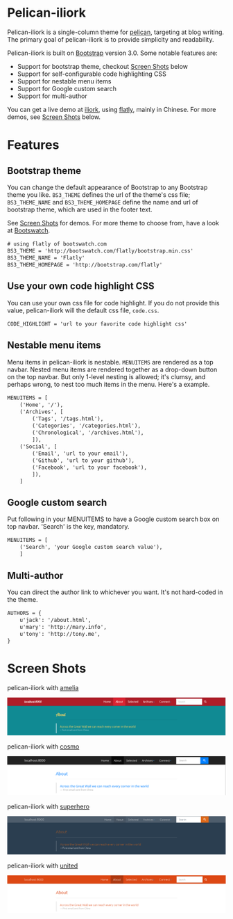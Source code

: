 # Pelican-iliork

Pelican-iliork is a single-column theme for [pelican][], targeting at blog writing. The primary goal of pelican-iliork is to provide simplicity and readability.

Pelican-iliork is built on [Bootstrap][] version 3.0. Some notable features are:

- Support for bootstrap theme, checkout [Screen Shots][] below
- Support for self-configurable code highlighting CSS
- Support for nestable menu items
- Support for Google custom search
- Support for multi-author

You can get a live demo at [iliork][], using [flatly][], mainly in Chinese. For more demos, see [Screen Shots][] below.

# Features
## Bootstrap theme

You can change the default appearance of Bootstrap to any Bootstrap theme you like. `BS3_THEME` defines the url of the theme's css file; `BS3_THEME_NAME` and `BS3_THEME_HOMEPAGE` define the name and url of bootstrap theme, which are used in the footer text.

See [Screen Shots][] for demos. For more theme to choose from, have a look at [Bootswatch][].

    # using flatly of bootswatch.com
    BS3_THEME = 'http://bootswatch.com/flatly/bootstrap.min.css'
    BS3_THEME_NAME = 'Flatly'
    BS3_THEME_HOMEPAGE = 'http://bootstrap.com/flatly'

## Use your own code highlight CSS

You can use your own css file for code highlight. If you do not provide this value, pelican-iliork will the default css file, `code.css`.

    CODE_HIGHLIGHT = 'url to your favorite code highlight css'

## Nestable menu items

Menu items in pelican-iliork is nestable. `MENUITEMS` are rendered as a top navbar. Nested menu items are rendered together as a drop-down button on the top navbar. But only 1-level nesting is allowed; it's clumsy, and perhaps wrong, to nest too much items in the menu. Here's a example.

    MENUITEMS = [
        ('Home', '/'),
        ('Archives', [
            ('Tags', '/tags.html'),
            ('Categories', '/categories.html'),
            ('Chronological', '/archives.html'),
            ]),
        ('Social', [
            ('Email', 'url to your email'),
            ('Github', 'url to your github'),
            ('Facebook', 'url to your facebook'),
            ]),
        ]

## Google custom search

Put following in your MENUITEMS to have a Google custom search box on top navbar. 'Search' is the key, mandatory.

    MENUITEMS = [
        ('Search', 'your Google custom search value'),
        ]

## Multi-author
You can direct the author link to whichever you want. It's not hard-coded in the theme.

    AUTHORS = {
        u'jack': '/about.html',
        u'mary': 'http://mary.info',
        u'tony': 'http://tony.me',
    }

# Screen Shots

pelican-iliork with [amelia][]

![amelia](./screenshot/amelia.png)

pelican-iliork with [cosmo][]

![cosmo](./screenshot/cosmo.png)

pelican-iliork with [superhero][]

![superhero](./screenshot/superhero.png)

pelican-iliork with [united][]

![united](./screenshot/united.png)

[pelican]: https://github.com/getpelican/pelican
[pelican-elegant]: https://github.com/talha131/pelican-elegant
[Bootstrap]: http://getbootstrap.com
[KISS]: http://en.wikipedia.org/wiki/KISS_principle
[DRY]: http://en.wikipedia.org/wiki/Don%27t_Repeat_Yourself
[iliork]: http://blog.iliork.com
[Bootswatch]: http://bootswatch.com
[flatly]: http://bootswatch.com/flatly/
[amelia]: http://bootswatch.com/amelia/
[cosmo]: http://bootswatch.com/cosmo/
[superhero]: http://bootswatch.com/superhero/
[united]: http://bootswatch.com/united/
[Screen Shots]: #screen-shots

